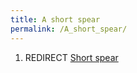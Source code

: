 ```yaml
---
title: A short spear
permalink: /A_short_spear/
---
```


1.  REDIRECT [Short spear](Short_spear "wikilink")